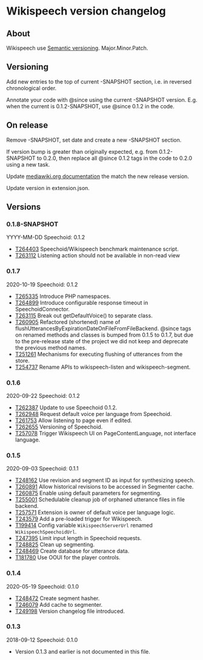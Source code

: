 # Wikispeech version changelog

## About

Wikispeech use [Semantic versioning](https://semver.org/). Major.Minor.Patch.

## Versioning

Add new entries to the top of current -SNAPSHOT section,
i.e. in reversed chronological order.

Annotate your code with @since using the current -SNAPSHOT version.
E.g. when the current is 0.1.2-SNAPSHOT, use @since 0.1.2 in the code.

## On release

Remove -SNAPSHOT, set date and create a new -SNAPSHOT section.

If version bump is greater than originally expected,
e.g. from 0.1.2-SNAPSHOT to 0.2.0,
then replace all @since 0.1.2 tags in the code to 0.2.0 using a new task.

Update [mediawiki.org documentation](https://www.mediawiki.org/wiki/Extension:Wikispeech)
the match the new release version.

Update version in extension.json.

## Versions

### 0.1.8-SNAPSHOT
YYYY-MM-DD
Speechoid: 0.1.2

* [T264403](https://phabricator.wikimedia.org/T264403) Speechoid/Wikispeech benchmark maintenance script.
* [T263112](https://phabricator.wikimedia.org/T263112) Listening action should not be available in non-read view

### 0.1.7
2020-10-19
Speechoid: 0.1.2

* [T265335](https://phabricator.wikimedia.org/T265335) Introduce PHP namespaces.
* [T264899](https://phabricator.wikimedia.org/T264899) Introduce configurable response timeout in SpeechoidConnector.
* [T263115](https://phabricator.wikimedia.org/T263115) Break out getDefaultVoice() to separate class.
* [T260905](https://phabricator.wikimedia.org/T260905) Refactored (shortened) name of flushUtterancesByExpirationDateOnFileFromFileBackend.
  @since tags on renamed methods and classes is bumped from 0.1.5 to 0.1.7,
  but due to the pre-release state of the project
  we did not keep and deprecate the previous method names.
* [T251261](https://phabricator.wikimedia.org/T251261) Mechanisms for executing flushing of utterances from the store.
* [T254737](https://phabricator.wikimedia.org/T254737) Rename APIs to wikispeech-listen and wikispeech-segment.

### 0.1.6
2020-09-22
Speechoid: 0.1.2

* [T262387](https://phabricator.wikimedia.org/T262387) Update to use Speechoid 0.1.2.
* [T262948](https://phabricator.wikimedia.org/T262948) Request default voice per language from Speechoid.
* [T261753](https://phabricator.wikimedia.org/T261753) Allow listening to page even if edited.
* [T262655](https://phabricator.wikimedia.org/T262655) Versioning of Speechoid.
* [T257078](https://phabricator.wikimedia.org/T257078) Trigger Wikispeech UI on PageContentLanguage, not interface language.

### 0.1.5
2020-09-03
Speechoid: 0.1.1

* [T248162](https://phabricator.wikimedia.org/T248162) Use revision and segment ID as input for synthesizing speech.
* [T260891](https://phabricator.wikimedia.org/T260891) Allow historical revisions to be accessed in Segmenter cache.
* [T260875](https://phabricator.wikimedia.org/T260875) Enable using default parameters for segmenting.
* [T255001](https://phabricator.wikimedia.org/T255001) Schedulable cleanup job of orphaned utterance files in file backend.
* [T257571](https://phabricator.wikimedia.org/T257571) Extension is owner of default voice per language logic.
* [T243579](https://phabricator.wikimedia.org/T243579) Add a pre-loaded trigger for Wikispeech.
* [T199414](https://phabricator.wikimedia.org/T199414) Config variable `WikispeechServerUrl` renamed `WikispeechSpeechoidUrl`.
* [T247395](https://phabricator.wikimedia.org/T247395) Limit input length in Speechoid requests.
* [T248825](https://phabricator.wikimedia.org/T248825) Clean up segmenting.
* [T248469](https://phabricator.wikimedia.org/T248469) Create database for utterance data.
* [T181780](https://phabricator.wikimedia.org/T181780) Use OOUI for the player controls.

### 0.1.4
2020-05-19
Speechoid: 0.1.0

* [T248472](https://phabricator.wikimedia.org/T248472) Create segment hasher.
* [T246079](https://phabricator.wikimedia.org/T246079) Add cache to segmenter.
* [T249198](https://phabricator.wikimedia.org/T249198) Version changelog file introduced.

### 0.1.3
2018-09-12
Speechoid: 0.1.0

* Version 0.1.3 and earlier is not documented in this file.
